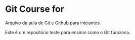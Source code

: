 # Git Course for

Arquivo da aula de Git e Github para iniciantes.

Este é um repositório teste para ensinar como o Git funciona.
